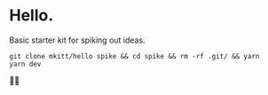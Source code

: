 # Hello.
Basic starter kit for spiking out ideas.

```
git clone mkitt/hello spike && cd spike && rm -rf .git/ && yarn
yarn dev
```

:wave::wave:

